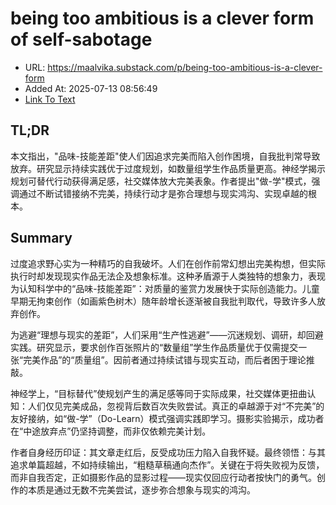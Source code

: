 # being too ambitious is a clever form of self-sabotage
- URL: https://maalvika.substack.com/p/being-too-ambitious-is-a-clever-form
- Added At: 2025-07-13 08:56:49
- [Link To Text](2025-07-13-being-too-ambitious-is-a-clever-form-of-self-sabotage_raw.md)

## TL;DR


本文指出，"品味-技能差距"使人们因追求完美而陷入创作困境，自我批判常导致放弃。研究显示持续实践优于过度规划，如数量组学生作品质量更高。神经学揭示规划可替代行动获得满足感，社交媒体放大完美表象。作者提出"做-学"模式，强调通过不断试错接纳不完美，持续行动才是弥合理想与现实鸿沟、实现卓越的根本。

## Summary


过度追求野心实为一种精巧的自我破坏。人们在创作前常幻想出完美构想，但实际执行时却发现现实作品无法企及想象标准。这种矛盾源于人类独特的想象力，表现为认知科学中的“品味-技能差距”：对质量的鉴赏力发展快于实际创造能力。儿童早期无拘束创作（如画紫色树木）随年龄增长逐渐被自我批判取代，导致许多人放弃创作。

为逃避“理想与现实的差距”，人们采用“生产性逃避”——沉迷规划、调研，却回避实践。研究显示，要求创作百张照片的“数量组”学生作品质量优于仅需提交一张“完美作品”的“质量组”。因前者通过持续试错与现实互动，而后者困于理论推敲。

神经学上，“目标替代”使规划产生的满足感等同于实际成果，社交媒体更扭曲认知：人们仅见完美成品，忽视背后数百次失败尝试。真正的卓越源于对“不完美”的友好接纳，如“做-学”（Do-Learn）模式强调实践即学习。摄影实验揭示，成功者在“中途放弃点”仍坚持调整，而非仅依赖完美计划。

作者自身经历印证：其文章走红后，反受成功压力陷入自我怀疑。最终领悟：与其追求单篇超越，不如持续输出，“粗糙草稿通向杰作”。关键在于将失败视为反馈，而非自我否定，正如摄影作品的显影过程——现实仅回应行动者按快门的勇气。创作的本质是通过无数不完美尝试，逐步弥合想象与现实的鸿沟。

